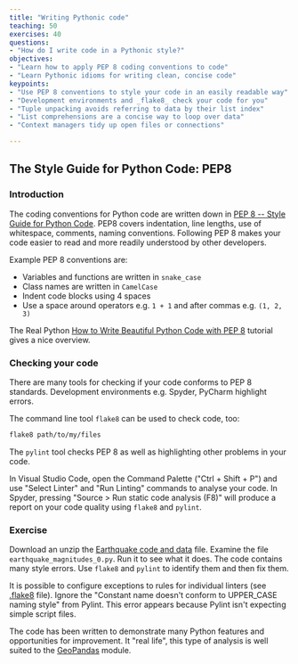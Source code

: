 ```yaml
---
title: "Writing Pythonic code"
teaching: 50
exercises: 40
questions:
- "How do I write code in a Pythonic style?"
objectives:
- "Learn how to apply PEP 8 coding conventions to code"
- "Learn Pythonic idioms for writing clean, concise code"
keypoints:
- "Use PEP 8 conventions to style your code in an easily readable way"
- "Development environments and _flake8_ check your code for you"
- "Tuple unpacking avoids referring to data by their list index"
- "List comprehensions are a concise way to loop over data"
- "Context managers tidy up open files or connections"

---
```


## The Style Guide for Python Code: PEP8

### Introduction

The coding conventions for Python code are written down in [PEP 8 -- Style
Guide for Python Code](https://www.python.org/dev/peps/pep-0008/).
PEP8 covers indentation, line lengths, use of whitespace, comments, naming
conventions.
Following PEP 8 makes your code easier to read and more readily understood by
other developers.

Example PEP 8 conventions are:

+ Variables and functions are written in `snake_case`
+ Class names are written in `CamelCase`
+ Indent code blocks using 4 spaces
+ Use a space around operators e.g. `1 + 1` and after commas e.g. `(1, 2, 3)` 

The Real Python [How to Write Beautiful Python Code with PEP 8](https://realpython.com/python-pep8/) tutorial gives a nice overview.

### Checking your code

There are many tools for checking if your code conforms to PEP 8 standards.
Development environments e.g. Spyder, PyCharm highlight errors.

The command line tool `flake8` can be used to check code, too:

```bash
flake8 path/to/my/files
```

The `pylint` tool checks PEP 8 as well as highlighting other problems in your
code.

In Visual Studio Code, open the Command Palette ("Ctrl + Shift + P") and use "Select Linter" and "Run Linting" commands to analyse your code.
In Spyder, pressing "Source > Run static code analysis (F8)" will produce
a report on your code quality using `flake8` and `pylint`.

### Exercise

Download an unzip the [Earthquake code and data]({{page.root}}/files/earthquake_code.zip) file.
Examine the file `earthquake_magnitudes_0.py`.
Run it to see what it does.
The code contains many style errors.
Use `flake8` and `pylint` to identify them and then fix them.

It is possible to configure exceptions to rules for individual linters (see [.flake8](.flake8) file).
Ignore the "Constant name doesn't conform to UPPER_CASE naming style" from Pylint.
This error appears because Pylint isn't expecting simple script files.

The code has been written to demonstrate many Python features and opportunities for improvement.
It "real life", this type of analysis is well suited to the [GeoPandas](https://nbviewer.jupyter.org/github/BritishGeologicalSurvey/geopandas-demo/blob/master/GeoPandas_demo.ipynb) module.